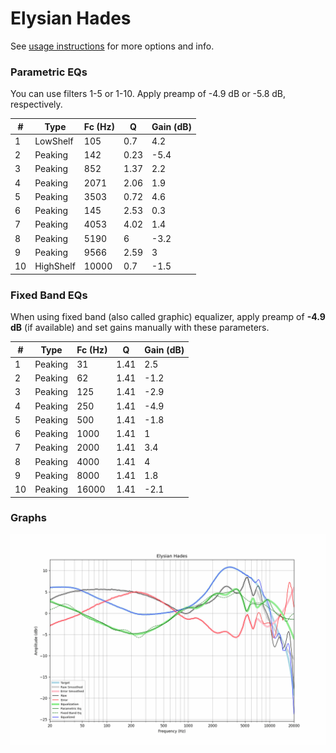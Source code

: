 # Elysian Hades
See [usage instructions](https://github.com/jaakkopasanen/AutoEq#usage) for more options and info.

### Parametric EQs
You can use filters 1-5 or 1-10. Apply preamp of -4.9 dB or -5.8 dB, respectively.

|   # | Type      |   Fc (Hz) |    Q |   Gain (dB) |
|-----|-----------|-----------|------|-------------|
|   1 | LowShelf  |       105 | 0.7  |         4.2 |
|   2 | Peaking   |       142 | 0.23 |        -5.4 |
|   3 | Peaking   |       852 | 1.37 |         2.2 |
|   4 | Peaking   |      2071 | 2.06 |         1.9 |
|   5 | Peaking   |      3503 | 0.72 |         4.6 |
|   6 | Peaking   |       145 | 2.53 |         0.3 |
|   7 | Peaking   |      4053 | 4.02 |         1.4 |
|   8 | Peaking   |      5190 | 6    |        -3.2 |
|   9 | Peaking   |      9566 | 2.59 |         3   |
|  10 | HighShelf |     10000 | 0.7  |        -1.5 |

### Fixed Band EQs
When using fixed band (also called graphic) equalizer, apply preamp of **-4.9 dB** (if available) and set gains manually with these parameters.

|   # | Type    |   Fc (Hz) |    Q |   Gain (dB) |
|-----|---------|-----------|------|-------------|
|   1 | Peaking |        31 | 1.41 |         2.5 |
|   2 | Peaking |        62 | 1.41 |        -1.2 |
|   3 | Peaking |       125 | 1.41 |        -2.9 |
|   4 | Peaking |       250 | 1.41 |        -4.9 |
|   5 | Peaking |       500 | 1.41 |        -1.8 |
|   6 | Peaking |      1000 | 1.41 |         1   |
|   7 | Peaking |      2000 | 1.41 |         3.4 |
|   8 | Peaking |      4000 | 1.41 |         4   |
|   9 | Peaking |      8000 | 1.41 |         1.8 |
|  10 | Peaking |     16000 | 1.41 |        -2.1 |

### Graphs
![](./Elysian%20Hades.png)
